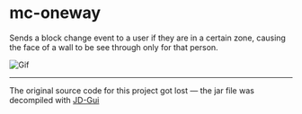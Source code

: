 # mc-oneway

Sends a block change event to a user if they are in a certain zone, causing the face of a wall to be see through only for that person.

![Gif](./oneway-op.gif)

---

The original source code for this project got lost — the jar file was decompiled with [JD-Gui](https://github.com/java-decompiler/jd-gui)
